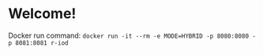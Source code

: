 # Welcome!

Docker run command:
`docker run -it --rm -e MODE=HYBRID -p 8080:8080 -p 8081:8081 r-iod`